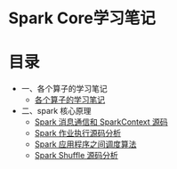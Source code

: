 # Spark Core学习笔记

# 目录

* 一、各个算子的学习笔记
    * [各个算子的学习笔记](./算子学习笔记.md)
* 二、spark 核心原理
    * [Spark 消息通信和 SparkContext 源码](./Spark消息通信和SparkContext源码.md)
    * [Spark 作业执行源码分析](./Spark作业执行源码分析.md)
    * [Spark 应用程序之间调度算法](./Spark应用程序之间调度算法.md)
    * [Spark Shuffle 源码分析](./SparkShuffle分析.md)
